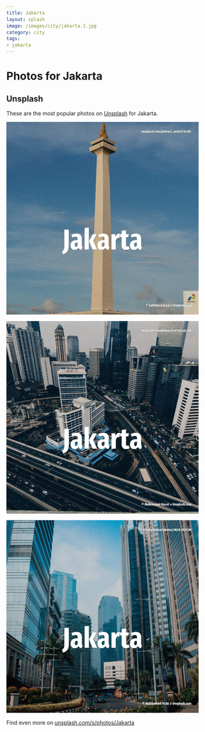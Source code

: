 ```yaml
---
title: Jakarta
layout: splash
image: /images/city/jakarta.1.jpg
category: city
tags:
- jakarta
---
```

# Photos for Jakarta

## Unsplash

These are the most popular photos on [Unsplash](https://unsplash.com) for Jakarta.

![Jakarta](/images/city/jakarta.1.jpg)

![Jakarta](/images/city/jakarta.2.jpg)

![Jakarta](/images/city/jakarta.3.jpg)

Find even more on [unsplash.com/s/photos/Jakarta](https://unsplash.com/s/photos/Jakarta)